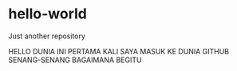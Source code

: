 # hello-world
Just another repository

HELLO DUNIA
INI PERTAMA KALI SAYA MASUK KE DUNIA GITHUB
SENANG-SENANG BAGAIMANA BEGITU
